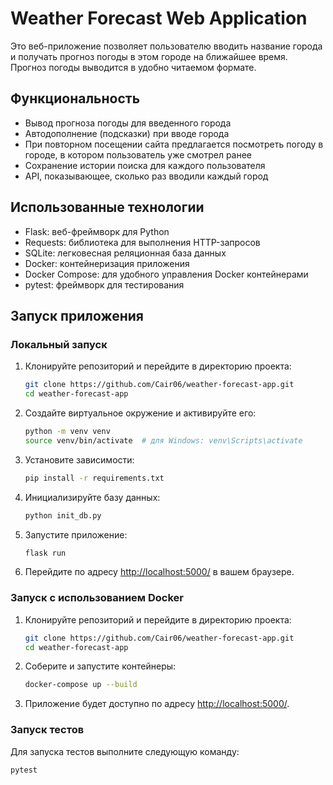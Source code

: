 # Weather Forecast Web Application

Это веб-приложение позволяет пользователю вводить название города и получать прогноз погоды в этом городе на ближайшее время. Прогноз погоды выводится в удобно читаемом формате.

## Функциональность

-   Вывод прогноза погоды для введенного города
-   Автодополнение (подсказки) при вводе города
-   При повторном посещении сайта предлагается посмотреть погоду в городе, в котором пользователь уже смотрел ранее
-   Сохранение истории поиска для каждого пользователя
-   API, показывающее, сколько раз вводили каждый город

## Использованные технологии

-   Flask: веб-фреймворк для Python
-   Requests: библиотека для выполнения HTTP-запросов
-   SQLite: легковесная реляционная база данных
-   Docker: контейнеризация приложения
-   Docker Compose: для удобного управления Docker контейнерами
-   pytest: фреймворк для тестирования

## Запуск приложения

### Локальный запуск

1. Клонируйте репозиторий и перейдите в директорию проекта:

    ```bash
    git clone https://github.com/Cair06/weather-forecast-app.git
    cd weather-forecast-app
    ```

2. Создайте виртуальное окружение и активируйте его:

    ```bash
    python -m venv venv
    source venv/bin/activate  # для Windows: venv\Scripts\activate
    ```

3. Установите зависимости:

    ```bash
    pip install -r requirements.txt
    ```

4. Инициализируйте базу данных:

    ```bash
    python init_db.py
    ```

5. Запустите приложение:

    ```bash
    flask run
    ```

6. Перейдите по адресу [http://localhost:5000/](http://localhost:5000/) в вашем браузере.

### Запуск с использованием Docker

1. Клонируйте репозиторий и перейдите в директорию проекта:

    ```bash
    git clone https://github.com/Cair06/weather-forecast-app.git
    cd weather-forecast-app
    ```

2. Соберите и запустите контейнеры:

    ```bash
    docker-compose up --build
    ```

3. Приложение будет доступно по адресу [http://localhost:5000/](http://localhost:5000/).

### Запуск тестов

Для запуска тестов выполните следующую команду:

```bash
pytest
```

